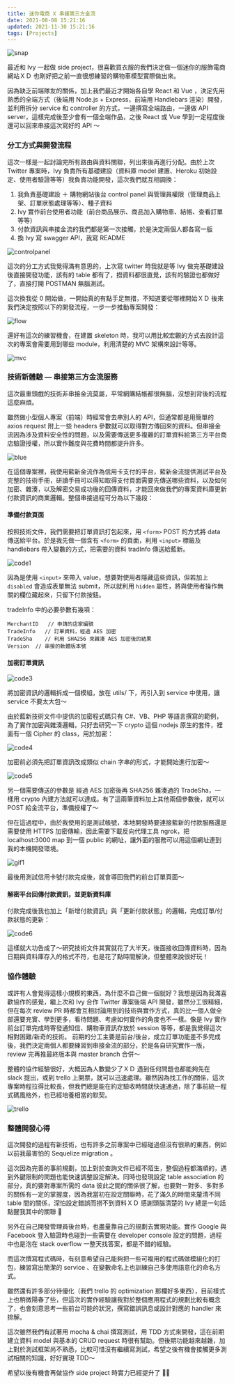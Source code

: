 ```yaml
---
title: 迷你電商 X 串接第三方金流
date: 2021-08-08 15:21:16
updated: 2021-11-30 15:21:16
tags: [Projects]
---
```


![snap](https://miro.medium.com/max/1400/1*TlnCs3yBs8ceGGV7Ufn1Qg.png)

最近和 Ivy 一起做 side project，很喜歡買衣服的我們決定做一個迷你的服飾電商網站ＸＤ 也剛好把之前一直很想練習的購物車模型實際做出來。  
<!-- more -->

因為缺乏前端隊友的關係，加上我們最近才開始各自學 React 和 Vue ，決定先用熟悉的全端方式（後端用 Node.js + Express，前端用 Handlebars 渲染）開發，並利用拆分 service 和 controller 的方式，一邊撰寫全端路由，一邊做 API server，這樣完成後至少會有一個全端作品，之後 React 或 Vue 學到一定程度後還可以回來串接這次寫好的 API ～  
### 分工方式與開發流程  
這次一樣是一起討論完所有路由與資料關聯，列出來後再進行分配。由於上次 Twitter 專案時，Ivy 負責所有基礎建設（資料庫 model 建置、Heroku 初始設定、使用者驗證等等）我負責功能開發，這次我們就互相調換：  
  
1. 我負責基礎建設 ＋ 購物網站後台 control panel 與管理員權限（管理商品上架、訂單狀態處理等等）、種子資料
2. Ivy 實作前台使用者功能（前台商品展示、商品加入購物車、結帳、查看訂單等等）
3. 付款資訊與串接金流的我們都是第一次接觸，於是決定兩個人都各寫一版
4. 換 Ivy 寫 swagger API，我寫 README  
  
![controlpanel](https://miro.medium.com/max/1400/1*Eo13xtADYVsPBGb2Ln1lGQ.png)
  
這次的分工方式我覺得滿有意思的，上次寫 twitter 時我就是等 Ivy 做完基礎建設後直接開發功能，該有的 table 都有了，撈資料都很直覺，該有的驗證也都做好了，直接打開 POSTMAN 無腦測試。  

這次換我從 0 開始做，一開始真的有點手足無措，不知道要從哪裡開始ＸＤ 後來我們決定按照以下的開發流程，一步一步推動專案開發：  

![flow](https://miro.medium.com/max/1400/0*y9wgSx77iwoVxTHr.png)

還好有這次的練習機會，在建置 skeleton 時，我可以用比較宏觀的方式去設計這次的專案會需要用到哪些 module，利用清楚的 MVC 架構來設計等等。    

![mvc](https://miro.medium.com/max/784/1*9wLIhnBAy0SaFmRaOFm9Hg.png)

### 技術新體驗 — 串接第三方金流服務  
這次最重頭戲的技術非串接金流莫屬，平常網購結帳都很無腦，沒想到背後的流程這麼麻煩。  

雖然做小型個人專案（前端）時經常會去串別人的 API，但通常都是用簡單的 axios request 附上一些 headers 參數就可以取得對方傳回來的資料。但串接金流因為涉及資料安全性的問題，以及需要傳送更多複雜的訂單資料給第三方平台商店驗證授權，所以實作難度與花費時間都提升許多。  
  
![blue](https://miro.medium.com/max/1400/1*ffpwlfJzAEeAU6Rl37sAsQ.png)

在這個專案裡，我使用藍新金流作為信用卡支付的平台，藍新金流提供測試平台及完整的技術手冊，研讀手冊可以得知取得支付頁面需要先傳送哪些資料，以及如何加密、雜湊，以及解密交易成功後的回傳資料，才能回來做我們的專案資料庫更新付款資訊的商業邏輯。整個串接過程可分為以下幾段：  

  
#### 準備付款頁面
按照技術文件，我們需要把訂單資訊打包起來，用 `<form>` POST 的方式將 data 傳送給平台。於是我先做一個含有 `<form>` 的頁面，利用 `<input>` 標籤及 handlebars 帶入變數的方式，把需要的資料 tradInfo 傳送給藍新。   

![code1](https://miro.medium.com/max/1400/1*nCBq9_FLj8rUY4DckJ2fCA.png)

因為是使用 `<input>` 來帶入 value，想要對使用者隱藏這些資訊，但若加上 `disabled` 會造成表單無法 submit，所以就利用 `hidden` 屬性，將與使用者操作無關的欄位藏起來，只留下付款按鈕。  
  
tradeInfo 中的必要參數有幾項：  

```
MerchantID   // 申請的店家編號
TradeInfo   // 訂單資料，經過 AES 加密
TradeSha    // 利用 SHA256 來雜湊 AES 加密後的結果
Version  // 串接的軟體版本號
```

#### 加密訂單資訊
![code3](https://miro.medium.com/max/1400/1*VyWxxfDpDOewrOepLZiDig.png)

將加密資訊的邏輯拆成一個模組，放在 utils/ 下，再引入到 service 中使用，讓 service 不要太大包～  

由於藍新技術文件中提供的加密程式碼只有 C#、VB、PHP 等語言撰寫的範例，為了實作加密與雜湊邏輯，只好去研究一下 crypto 這個 nodejs 原生的套件，裡面有一個 Cipher 的 class，用於加密：   

![code4](https://miro.medium.com/max/1400/1*HYiq0R3QbOQBZlXDmT4y_Q.png)

加密前必須先把訂單資訊改成類似 chain 字串的形式，才能開始進行加密～  

![code5](https://miro.medium.com/max/1400/1*5oA5ArddPB-ZsH8C5Wqh-g.png)

另一個需要傳送的參數是 經過 AES 加密後再 SHA256 雜湊過的 TradeSha，一樣用 crypto 內建方法就可以達成。有了這兩筆資料加上其他兩個參數後，就可以 POST 給金流平台，準備授權了～  

但在這過程中，由於我使用的是測試帳號，本地開發時要連接藍新的付款服務還是需要使用 HTTPS 加密傳輸，因此需要下載反向代理工具 ngrok，把 localhost:3000 map 到一個 public 的網址，讓外面的服務可以用這個網址連到我的本機開發環境。   

![gif1](https://miro.medium.com/max/1400/1*LPuPhLEFZr1RIO25GZTm_g.gif)

最後用測試信用卡號付款完成後，就會導回我們的前台訂單頁面～  
  
#### 解密平台回傳付款資訊，並更新資料庫  
付款完成後我也加上「新增付款資訊」與「更新付款狀態」的邏輯，完成訂單/付款狀態的更新：    

![code6](https://miro.medium.com/max/1400/1*gTVdcHvHvevUz3KwKAr2cg.png)

這樣就大功告成了～研究技術文件其實就花了大半天，後面接收回傳資料時，因為日期與資料庫存入的格式不符，也是花了點時間解決，但整體來說很好玩！  
  
### 協作體驗
或許有人會覺得這樣小規模的東西，為什麼不自己做一個就好？我想是因為我滿喜歡協作的感覺，繼上次和 Ivy 合作 Twitter 專案後端 API 開發，雖然分工很精細，但在每次 review PR 時都會互相討論用到的技術與實作方式，真的比一個人做全部還要充實、學到更多，看待問題、考慮如何實作的角度也不一樣。像是 Ivy 實作前台訂單完成時寄發通知信、購物車資訊存放於 session 等等，都是我覺得這次相對困難/新奇的技術。
前期的分工主要是前台/後台，成立訂單功能差不多完成後，我們決定兩個人都要練習到串接金流的部分，於是各自研究實作一版，review 完再推最終版本與 master branch 合併～  
  
整體的協作經驗很好，大概因為人數變少了ＸＤ 遇到任何問題也都能夠先在 slack 提出，或到 trello 上開票，就可以迅速處理。雖然因為找工作的關係，這次專案時程拉得比較長，但我們總是能在約定驗收時間就快速通過，除了事前統一程式碼風格外，也已經培養相當的默契。  


![trello](https://miro.medium.com/max/1400/1*KtiXN4VtE_GJKC_J13yrIA.png)

### 整體開發心得
這次開發的過程有新技術，也有許多之前專案中已經碰過但沒有很熟的東西，例如以前我最害怕的 Sequelize migration 。  

這次因為完善的事前規劃，加上對於查詢文件已經不陌生，整個過程都滿順的，遇到外鍵限制的問題也能快速調整設定解決。同時也發現設定 table association 的部分，真的要對專案所需的 data 彼此之間的關係很了解，也要對一對多、多對多的關係有一定的掌握度，因為我當初在設定關聯時，花了滿久的時間來釐清不同 table 間的關係，深怕設定錯誤而撈不到資料ＸＤ 感謝頭腦清楚的 Ivy 總是一句話點醒我其中的關聯 💙  

另外在自己開發管理員後台時，也盡量靠自己的規劃去實現功能。實作 Google 與 Facebook 登入驗證時也碰到一些需要在 developer console 設定的問題，過程中也是泡在 stack overflow 一整天找答案，都是不錯的經驗。  

而這次撰寫程式碼時，有刻意希望自己能夠把一些可複用的程式碼做模組化的打包，練習寫出簡潔的 service 、在變數命名上也訓練自己多使用語意化的命名方式。  

雖然還有許多部分待優化（我們 trello 的 optimization 那欄好多東西），目前樣式上也稍微陽春了些，但這次的實作經驗讓我對於整個應用程式的規劃比較有概念了，也會刻意思考一些前台可能的狀況，撰寫錯誤訊息或設計對應的 handler 來排解。  

這次雖然我們有試著用 mocha & chai 撰寫測試，用 TDD 方式來開發，這在前期建立資料 model 與基本的 CRUD request 時很有幫助。但後期功能越來越雜，加上對於測試框架尚不熟悉，比較可惜沒有繼續寫測試，希望之後有機會接觸更多測試相關的知識，好好實現 TDD～  

希望以後有機會再做協作 side project 時實力已經提升了 💪🏻  

